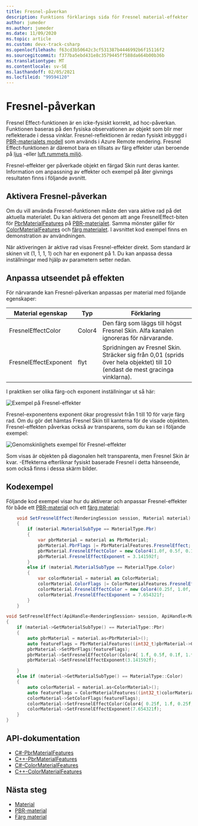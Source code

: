 ```yaml
---
title: Fresnel-påverkan
description: Funktions förklarings sida för Fresnel material-effekter
author: jumeder
ms.author: jumeder
ms.date: 11/09/2020
ms.topic: article
ms.custom: devx-track-csharp
ms.openlocfilehash: f63cd3b50642c3cf531387b4446992b6f15116f2
ms.sourcegitcommit: f377ba5ebd431e8c3579445ff588da664b00b36b
ms.translationtype: MT
ms.contentlocale: sv-SE
ms.lasthandoff: 02/05/2021
ms.locfileid: "99594120"
---
```

# <a name="fresnel-effect"></a>Fresnel-påverkan

Fresnel Effect-funktionen är en icke-fysiskt korrekt, ad hoc-påverkan. Funktionen baseras på den fysiska observationen av objekt som blir mer reflekterade i dessa vinklar. Fresnel-reflektionen är redan fysiskt inbyggd i [PBR-materialets modell](../../overview/features/pbr-materials.md) som används i Azure Remote rendering. Fresnel Effect-funktionen är däremot bara en tillsats av färg effekter utan beroende på [ljus](../../overview/features/lights.md) -eller [luft rummets miljö](../../overview/features/sky.md).

Fresnel-effekter ger påverkade objekt en färgad Skin runt deras kanter. Information om anpassning av effekter och exempel på åter givnings resultaten finns i följande avsnitt.

## <a name="enabling-the-fresnel-effect"></a>Aktivera Fresnel-påverkan

Om du vill använda Fresnel-funktionen måste den vara aktive rad på det aktuella materialet. Du kan aktivera det genom att ange FresnelEffect-biten för [PbrMaterialFeatures](/dotnet/api/microsoft.azure.remoterendering.pbrmaterialfeatures) på [PBR-materialet](../../overview/features/pbr-materials.md). Samma mönster gäller för [ColorMaterialFeatures](/dotnet/api/microsoft.azure.remoterendering) och [färg materialet](../../overview/features/color-materials.md). I avsnittet kod exempel finns en demonstration av användningen.

När aktiveringen är aktive rad visas Fresnel-effekter direkt. Som standard är skinen vit (1, 1, 1, 1) och har en exponent på 1. Du kan anpassa dessa inställningar med hjälp av parametern setter nedan.

## <a name="customizing-the-effect-appearance"></a>Anpassa utseendet på effekten

För närvarande kan Fresnel-påverkan anpassas per material med följande egenskaper:

| Material egenskap | Typ | Förklaring |
|-------------------|------|-------------|
| FresnelEffectColor | Color4 | Den färg som läggs till högst Fresnel Skin. Alfa kanalen ignoreras för närvarande. |
| FresnelEffectExponent | flyt | Spridningen av Fresnel Skin. Sträcker sig från 0,01 (sprids över hela objektet) till 10 (endast de mest gracinga vinklarna). |

I praktiken ser olika färg-och exponent inställningar ut så här:

![Exempel på Fresnel-effekter](./media/fresnel-effect-examples.png)

Fresnel-exponentens exponent ökar progressivt från 1 till 10 för varje färg rad. Om du gör det hämtas Fresnel Skin till kanterna för de visade objekten. Fresnel-effekten påverkas också av transparens, som du kan se i följande exempel:

![Genomskinlighets exempel för Fresnel-effekter](./media/fresnel-effect-transparent-examples.png)

Som visas är objekten på diagonalen helt transparenta, men Fresnel Skin är kvar. -Effekterna efterliknar fysiskt baserade Fresnel i detta hänseende, som också finns i dessa skärm bilder.

## <a name="code-samples"></a>Kodexempel

Följande kod exempel visar hur du aktiverar och anpassar Fresnel-effekter för både ett [PBR-material](../../overview/features/pbr-materials.md) och ett [färg material](../../overview/features/color-materials.md):

```cs
    void SetFresnelEffect(RenderingSession session, Material material)
    {
        if (material.MaterialSubType == MaterialType.Pbr)
        {
            var pbrMaterial = material as PbrMaterial;
            pbrMaterial.PbrFlags |= PbrMaterialFeatures.FresnelEffect;
            pbrMaterial.FresnelEffectColor = new Color4(1.0f, 0.5f, 0.1f, 1.0f);
            pbrMaterial.FresnelEffectExponent = 3.141592f;
        }
        else if (material.MaterialSubType == MaterialType.Color)
        {
            var colorMaterial = material as ColorMaterial;
            colorMaterial.ColorFlags |= ColorMaterialFeatures.FresnelEffect;
            colorMaterial.FresnelEffectColor = new Color4(0.25f, 1.0f, 0.25f, 1.0f);
            colorMaterial.FresnelEffectExponent = 7.654321f;
        }
    }
```

```cpp
void SetFresnelEffect(ApiHandle<RenderingSession> session, ApiHandle<Material> material)
{
    if (material->GetMaterialSubType() == MaterialType::Pbr)
    {
        auto pbrMaterial = material.as<PbrMaterial>();
        auto featureFlags = PbrMaterialFeatures((int32_t)pbrMaterial->GetPbrFlags() | (int32_t)PbrMaterialFeatures::FresnelEffect);
        pbrMaterial->SetPbrFlags(featureFlags);
        pbrMaterial->SetFresnelEffectColor(Color4{ 1.f, 0.5f, 0.1f, 1.f });
        pbrMaterial->SetFresnelEffectExponent(3.141592f);

    }
    else if (material->GetMaterialSubType() == MaterialType::Color)
    {
        auto colorMaterial = material.as<ColorMaterial>();
        auto featureFlags = ColorMaterialFeatures((int32_t)colorMaterial->GetColorFlags() | (int32_t)ColorMaterialFeatures::FresnelEffect);
        colorMaterial->SetColorFlags(featureFlags);
        colorMaterial->SetFresnelEffectColor(Color4{ 0.25f, 1.f, 0.25f, 1.f });
        colorMaterial->SetFresnelEffectExponent(7.654321f);
    }
}
```

## <a name="api-documentation"></a>API-dokumentation

* [C#-PbrMaterialFeatures](/dotnet/api/microsoft.azure.remoterendering.pbrmaterialfeatures)
* [C++-PbrMaterialFeatures](/cpp/api/remote-rendering/pbrmaterialfeatures)
* [C#-ColorMaterialFeatures](/dotnet/api/microsoft.azure.remoterendering.colormaterialfeatures)
* [C++-ColorMaterialFeatures](/cpp/api/remote-rendering/colormaterialfeatures)

## <a name="next-steps"></a>Nästa steg

* [Material](../../concepts/materials.md)
* [PBR-material](../../overview/features/pbr-materials.md)
* [Färg material](../../overview/features/color-materials.md)